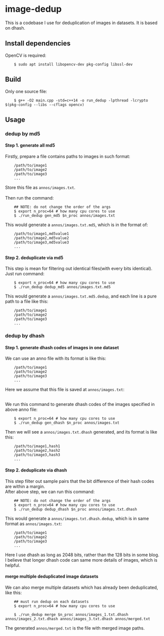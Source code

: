 # image-dedup

This is a codebase I use for deduplication of images in datasets. It is based on dhash.  


## Install dependencies 

OpenCV is required:  
```
    $ sudo apt install libopencv-dev pkg-config libssl-dev
```


## Build 

Only one source file:  
```
    $ g++ -O2 main.cpp -std=c++14 -o run_dedup -lpthread -lcrypto $(pkg-config --libs --cflags opencv)
```


## Usage  


### dedup by md5
#### Step 1. generate all md5
Firstly, prepare a file contains paths to images in such format:  
```
    /path/to/image1
    /path/to/image2
    /path/to/image3
    ...
```
Store this file as `annos/images.txt`.
<br /><br />
Then run the command:  
```
    ## NOTE: do not change the order of the args
    $ export n_proc=64 # how many cpu cores to use 
    $ ./run_dedup gen_md5 $n_proc annos/images.txt
```
This would generate a `annos/images.txt.md5`, which is in the format of: 
```
    /path/to/image1,md5value1
    /path/to/image2,md5value2
    /path/to/image3,md5value3
    ...
```

#### Step 2. deduplicate via md5
This step is mean for filtering out identical files(with every bits identical). Just run command:
```
    $ export n_proc=64 # how many cpu cores to use 
    $ ./run_dedup dedup_md5 annos/images.txt.md5
```
This would generate a `annos/images.txt.md5.dedup`, and each line is a pure path to a file like this:
```
    /path/to/image1
    /path/to/image2
    /path/to/image3
    ...
```


### dedup by dhash
#### Step 1. generate dhash codes of images in one dataset  
We can use an anno file with its format is like this:
```
    /path/to/image1
    /path/to/image2
    /path/to/image3
    ...
```
Here we assume that this file is saved at `annos/images.txt`:
<br /><br />

We run this command to generate dhash codes of the images specified in above anno file:
```
    $ export n_proc=64 # how many cpu cores to use 
    $ ./run_dedup gen_dhash $n_proc annos/images.txt
```
Then we will see a `annos/images.txt.dhash` generated, and its format is like this:
```
    /path/to/image1,hash1
    /path/to/image2,hash2
    /path/to/image3,hash3
    ...
```


#### Step 2. deduplicate via dhash  
This step filter out sample pairs that the bit difference of their hash codes are within a margin.<br>
After above step, we can run this command:  
```
    ## NOTE: do not change the order of the args
    $ export n_proc=64 # how many cpu cores to use 
    $ ./run_dedup dedup_dhash $n_proc annos/images.txt.dhash
```
This would generate a `annos/images.txt.dhash.dedup`, which is in same format as `annos/images.txt`: 
```
    /path/to/image1
    /path/to/image2
    /path/to/image3
    ...
```
Here I use dhash as long as 2048 bits, rather than the 128 bits in some blog. I believe that longer dhash code can same more details of images, which is helpful.


#### merge multiple deduplicated image datasets
We can also merge multiple datasets which has already been deduplicated, like this:  
```
    ## must run dedup on each datasets
    $ export n_proc=64 # how many cpu cores to use 

    $ ./run_dedup merge $n_proc annos/images_1.txt.dhash annos/images_2.txt.dhash annos/images_3.txt.dhash annos/merged.txt
```
The generated `annos/merged.txt` is the file with merged image paths.  


